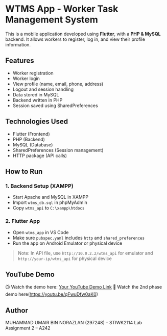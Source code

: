 # WTMS App - Worker Task Management System

This is a mobile application developed using **Flutter**, with a **PHP & MySQL** backend. It allows workers to register, log in, and view their profile information.

## Features

- Worker registration
- Worker login
- View profile (name, email, phone, address)
- Logout and session handling
- Data stored in MySQL
- Backend written in PHP
- Session saved using SharedPreferences

## Technologies Used

- Flutter (Frontend)
- PHP (Backend)
- MySQL (Database)
- SharedPreferences (Session management)
- HTTP package (API calls)

## How to Run

### 1. Backend Setup (XAMPP)
- Start Apache and MySQL in XAMPP
- Import `wtms_db.sql` in phpMyAdmin
- Copy `wtms_api` to `C:\xampp\htdocs`

### 2. Flutter App
- Open `wtms_app` in VS Code
- Make sure `pubspec.yaml` includes `http` and `shared_preferences`
- Run the app on Android Emulator or physical device

> Note: In API file, use `http://10.0.2.2/wtms_api` for emulator and `http://your-ip/wtms_api` for physical device

## YouTube Demo

📺 Watch the demo here: [Your YouTube Demo Link](https://youtu.be/YydSPICrjWw)
🔗 Watch the 2nd phase demo here(https://youtu.be/qFwuDfw0aK0)

## Author

MUHAMMAD UMAIR BIN NORAZLAN (297248) – STIWK2114 Lab Assignment 2 – A242
